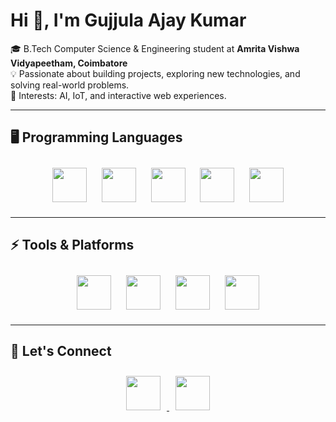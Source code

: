 # Hi 👋, I'm Gujjula Ajay Kumar

🎓 B.Tech Computer Science & Engineering student at **Amrita Vishwa Vidyapeetham, Coimbatore**  
💡 Passionate about building projects, exploring new technologies, and solving real-world problems.  
🚀 Interests: AI, IoT, and interactive web experiences.  

---

## 🖥️ Programming Languages  

<p align="center">
  <img src="https://img.shields.io/badge/-Python-blue?logo=python&logoColor=white" height="55" style="margin:10px;"/>
  <img src="https://img.shields.io/badge/-C-00599C?logo=c&logoColor=white" height="55" style="margin:10px;"/>
  <img src="https://img.shields.io/badge/-C++-00599C?logo=cplusplus&logoColor=white" height="55" style="margin:10px;"/>
  <img src="https://img.shields.io/badge/-Java-orange?logo=java&logoColor=white" height="55" style="margin:10px;"/>
  <img src="https://img.shields.io/badge/-JavaScript-yellow?logo=javascript&logoColor=black" height="55" style="margin:10px;"/>
</p>

---

## ⚡ Tools & Platforms  

<p align="center">
  <img src="https://img.shields.io/badge/-Git-black?logo=git" height="55" style="margin:10px;"/>
  <img src="https://img.shields.io/badge/-VS%20Code-blue?logo=visual-studio-code" height="55" style="margin:10px;"/>
  <img src="https://img.shields.io/badge/-Linux-grey?logo=linux" height="55" style="margin:10px;"/>
  <img src="https://img.shields.io/badge/-Arduino-00979D?logo=arduino&logoColor=white" height="55" style="margin:10px;"/>
</p>

---

## 🔗 Let's Connect  

<p align="center">
  <a href="https://www.linkedin.com/in/ajay-kumar-29a6b3325/">
    <img src="https://img.shields.io/badge/LinkedIn-blue?logo=linkedin" height="55" style="margin:10px;"/>
  </a>
  <a href="your-twitter-link">
    <img src="https://img.shields.io/badge/Twitter-%231DA1F2?logo=twitter&logoColor=white" height="55" style="margin:10px;"/>
  </a>
</p>
